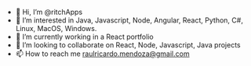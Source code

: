 - 👋 Hi, I’m @ritchApps
- 👀 I’m interested in Java, Javascript, Node, Angular, React, Python, C#, Linux, MacOS, Windows.
- 🌱 I’m currently working in a React portfolio 
- 💞️ I’m looking to collaborate on React, Node, Javascript, Java projects
- 📫 How to reach me raulricardo.mendoza@gmail.com

<!---
ritchApps/ritchApps is a ✨ special ✨ repository because its `README.md` (this file) appears on your GitHub profile.
You can click the Preview link to take a look at your changes.
--->
